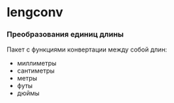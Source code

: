 # lengconv
### Преобразования единиц длины
Пакет с функциями конвертации между собой длин:
* миллиметры
* сантиметры
* метры
* футы
* дюймы